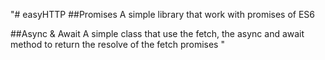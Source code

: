 "# easyHTTP
##Promises
A simple library that work with promises of ES6

##Async & Await
A simple class that use the fetch, the async and await method to return the resolve of the fetch promises
" 